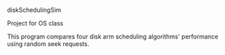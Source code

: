 diskSchedulingSim

Project for OS class

This program compares four disk arm scheduling algorithms' performance using random seek requests. 
